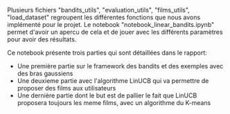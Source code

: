 Plusieurs fichiers "bandits_utils", "evaluation_utils", "films_utils", "load_dataset" regroupent les différentes fonctions que nous avons implémenté pour le projet.
Le notebook "notebook_linear_bandits.ipynb" permet d'avoir un apercu de cela et de jouer avec les différents paramètres pour avoir des résultats.

Ce notebook présente trois parties qui sont détaillées dans le rapport:
- Une première partie sur le framework des bandits et des exemples avec des bras gaussiens
- Une deuxieme partie avec l'algorithme LinUCB qui va permettre de proposer des films aux utilisateurs
- Une dernière partie dont le but est de pallier le fait que LinUCB proposera toujours les meme films, avec un algorithme du K-means
